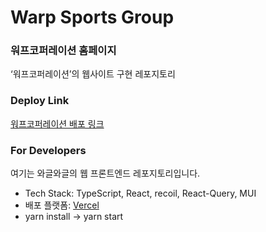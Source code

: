 # Warp Sports Group

### 워프코퍼레이션 홈페이지

‘워프코퍼레이션’의 웹사이트 구현 레포지토리

### Deploy Link

[워프코퍼레이션 배포 링크](warpsportsgroup.com)

### For Developers

여기는 와글와글의 웹 프론트엔드 레포지토리입니다.

- Tech Stack: TypeScript, React, recoil, React-Query, MUI
- 배포 플랫폼: [Vercel](vercel.com)
- yarn install -> yarn start
